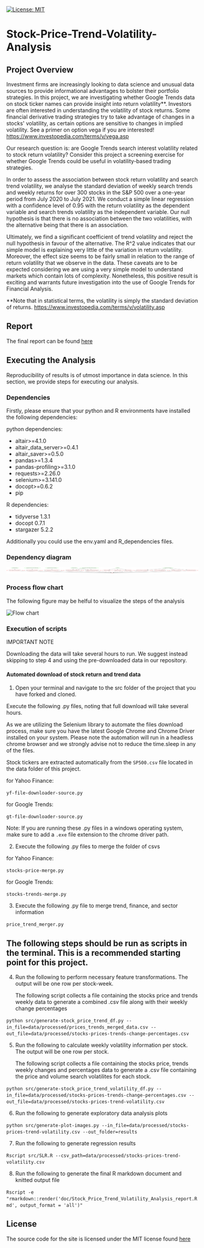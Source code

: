 [![License: MIT](https://img.shields.io/badge/License-MIT-yellow.svg)](https://opensource.org/licenses/MIT)
# Stock-Price-Trend-Volatility-Analysis

## Project Overview

Investment firms are increasingly looking to data science and unusual data sources to provide informational advantages to bolster their portfolio strategies. In this project, we are investigating whether Google Trends data on stock ticker names can provide insight into return volatility\*\*. Investors are often interested in understanding the volatility of stock returns. Some financial derivative trading strategies try to take advantage of changes in a stocks' volatility, as certain options are sensitive to changes in implied volatility. See a primer on option vega if you are interested! <https://www.investopedia.com/terms/v/vega.asp>

Our research question is: are Google Trends search interest volatility related to stock return volatility? Consider this project a screening exercise for whether Google Trends could be useful in volatility-based trading strategies.

In order to assess the association between stock return volatility and search trend volatility, we analyse the standard deviation of weekly search trends and weekly returns for over 300 stocks in the S&P 500 over a one-year period from July 2020 to July 2021. We conduct a simple linear regression with a confidence level of 0.95 with the return volatility as the dependent variable and search trends volatility as the independent variable. Our null hypothesis is that there is no association between the two volatilities, with the alternative being that there is an association.

Ultimately, we find a significant coefficient of trend volatility and reject the null hypothesis in favour of the alternative. The R\^2 value indicates that our simple model is explaining very little of the variation in return volatility. Moreover, the effect size seems to be fairly small in relation to the range of return volatility that we observe in the data. These caveats are to be expected considering we are using a very simple model to understand markets which contain lots of complexity. Nonetheless, this positive result is exciting and warrants future investigation into the use of Google Trends for Financial Analysis.

\*\*Note that in statistical terms, the volatility is simply the standard deviation of returns. <https://www.investopedia.com/terms/v/volatility.asp>

## Report

The final report can be found [here](https://ubc-mds.github.io/Stock-Price-Trend-Volatility-Analysis/doc/Stock_Price_Trend_Volatility_Analysis_report.html)

## Executing the Analysis

Reproducibility of results is of utmost importance in data science. In this section, we provide steps for executing our analysis.

### Dependencies

Firstly, please ensure that your python and R environments have installed the following dependencies:

python dependencies:
  - altair>=4.1.0
  - altair_data_server>=0.4.1
  - altair_saver>=0.5.0
  - pandas>=1.3.4
  - pandas-profiling>=3.1.0
  - requests>=2.26.0
  - selenium>=3.141.0
  - docopt>=0.6.2
  - pip

  R dependencies:
  - tidyverse 1.3.1
  - docopt 0.7.1
  - stargazer 5.2.2

  Additionally you could use the env.yaml and R_dependencies files.
  
### Dependency diagram

![Makefile1graph](Makefile.png)

### Process flow chart

The following figure may be helful to visualize the steps of the analysis

![Flow chart](doc/processing-flowchart.png)

### Execution of scripts

IMPORTANT NOTE

Downloading the data will take several hours to run. We suggest instead skipping to step 4 and using the pre-downloaded data in our repository.

#### Automated download of stock return and trend data

1.  Open your terminal and navigate to the src folder of the project that you have forked and cloned.

Execute the following .py files, noting that full download will take several hours.

As we are utilizing the Selenium library to automate the files download process, make sure you have the latest Google Chrome and Chrome Driver installed on your system. Please note the automation will run in a headless chrome browser and we strongly advise not to reduce the time.sleep in any of the files.

Stock tickers are extracted automatically from the `SP500.csv` file located in the data folder of this project.

for Yahoo Finance:

`yf-file-downloader-source.py`

for Google Trends:

`gt-file-downloader-source.py`

Note: If you are running these .py files in a windows operating system, make sure to add a `.exe` file extension to the chrome driver path.

2.  Execute the following .py files to merge the folder of csvs

for Yahoo Finance:

`stocks-price-merge.py`

for Google Trends:

`stocks-trends-merge.py`

3.  Execute the following .py file to merge trend, finance, and sector information

`price_trend_merger.py`

## The following steps should be run as scripts in the terminal. This is a recommended starting point for this project.

4.  Run the following to perform necessary feature transformations. The output will be one row per stock-week.

    The following script collects a file containing the stocks price and trends weekly data to generate a combined .csv file along with their weekly change percentages

`python src/generate-stock_price_trend_df.py --in_file=data/processed/prices_trends_merged_data.csv --out_file=data/processed/stocks-prices-trends-change-percentages.csv`

5.  Run the following to calculate weekly volatility information per stock. The output will be one row per stock.

    The following script collects a file containing the stocks price, trends weekly changes and percentages data to generate a .csv file containing the price and volume search volatilites for each stock.

`python src/generate-stock_price_trend_volatility_df.py --in_file=data/processed/stocks-prices-trends-change-percentages.csv --out_file=data/processed/stocks-prices-trend-volatility.csv`

6.  Run the following to generate exploratory data analysis plots

`python src/generate-plot-images.py --in_file=data/processed/stocks-prices-trend-volatility.csv --out_folder=results`

7.  Run the following to generate regression results

`Rscript src/SLR.R --csv_path=data/processed/stocks-prices-trend-volatility.csv`

8.  Run the following to generate the final R markdown document and knitted output file

`Rscript -e "rmarkdown::render('doc/Stock_Price_Trend_Volatility_Analysis_report.Rmd', output_format = 'all')"`

## License

The source code for the site is licensed under the MIT license found [here](https://github.com/UBC-MDS/Stock-Price-Trend-Volatility-Analysis/blob/main/LICENSE)
